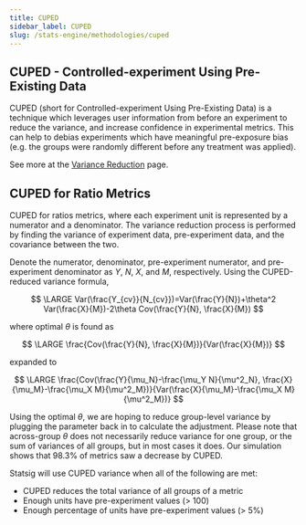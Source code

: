 ```yaml
---
title: CUPED
sidebar_label: CUPED
slug: /stats-engine/methodologies/cuped
---
```


## CUPED - Controlled-experiment Using Pre-Existing Data

CUPED (short for Controlled-experiment Using Pre-Existing Data) is a technique which leverages user information from before an experiment to reduce the variance, and increase confidence in experimental metrics. This can help to debias experiments which have meaningful pre-exposure bias (e.g. the groups were randomly different before any treatment was applied).

See more at the [Variance Reduction](../variance-reduction.md) page.

## CUPED for Ratio Metrics

CUPED for ratios metrics, where each experiment unit is represented by a numerator and a denominator. The variance reduction process is performed by finding the variance of experiment data, pre-experiment data, and the covariance between the two.

Denote the numerator, denominator, pre-experiment numerator, and pre-experiment denominator as $Y$, $N$, $X$, and $M$, respectively. Using the CUPED-reduced variance formula,

$$
\LARGE
Var(\frac{Y_{cv}}{N_{cv}})=Var(\frac{Y}{N})+\theta^2 Var(\frac{X}{M})-2\theta Cov(\frac{Y}{N}, \frac{X}{M})
$$

where optimal $\theta$ is found as

$$
\LARGE
\frac{Cov(\frac{Y}{N}, \frac{X}{M})}{Var(\frac{X}{M})}
$$

expanded to

$$
\LARGE
\frac{Cov(\frac{Y}{\mu_N}-\frac{\mu_Y N}{\mu^2_N}, \frac{X}{\mu_M}-\frac{\mu_X M}{\mu^2_M})}{Var(\frac{X}{\mu_M}-\frac{\mu_X M}{\mu^2_M})}
$$

Using the optimal $\theta$, we are hoping to reduce group-level variance by plugging the parameter back in to calculate the adjustment. Please note that across-group $\theta$ does not necessarily reduce variance for one group, or the sum of variances of all groups, but in most cases it does. Our simulation shows that 98.3% of metrics saw a decrease by CUPED.

Statsig will use CUPED variance when all of the following are met:

- CUPED reduces the total variance of all groups of a metric
- Enough units have pre-experiment values (> 100)
- Enough percentage of units have pre-experiment values (> 5%)
